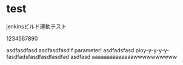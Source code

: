# test
jenkinsビルド連動テスト

1234567890

asdfasdfasd
asdfasdfasd
f
parameter!
asdfadsfasd
pioy-y-y-y-y-fasdfadsfasdfasdfasdfad
asdfasd
aaaaaaaaaaaaaawwwwwwwwww
